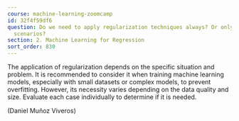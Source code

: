 ```yaml
---
course: machine-learning-zoomcamp
id: 32f4f59df6
question: Do we need to apply regularization techniques always? Or only in certain
  scenarios?
section: 2. Machine Learning for Regression
sort_order: 830
---
```


The application of regularization depends on the specific situation and problem. It is recommended to consider it when training machine learning models, especially with small datasets or complex models, to prevent overfitting. However, its necessity varies depending on the data quality and size. Evaluate each case individually to determine if it is needed.

(Daniel Muñoz Viveros)

